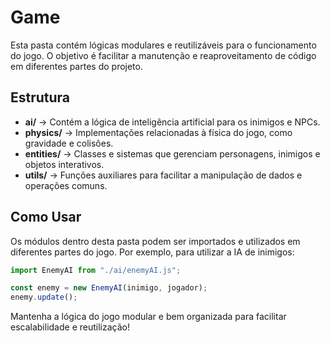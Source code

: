 # Game

Esta pasta contém lógicas modulares e reutilizáveis para o funcionamento do jogo. O objetivo é facilitar a manutenção e reaproveitamento de código em diferentes partes do projeto.

## Estrutura

- **ai/** → Contém a lógica de inteligência artificial para os inimigos e NPCs.
- **physics/** → Implementações relacionadas à física do jogo, como gravidade e colisões.
- **entities/** → Classes e sistemas que gerenciam personagens, inimigos e objetos interativos.
- **utils/** → Funções auxiliares para facilitar a manipulação de dados e operações comuns.

## Como Usar

Os módulos dentro desta pasta podem ser importados e utilizados em diferentes partes do jogo. Por exemplo, para utilizar a IA de inimigos:

```javascript
import EnemyAI from "./ai/enemyAI.js";

const enemy = new EnemyAI(inimigo, jogador);
enemy.update();
```

Mantenha a lógica do jogo modular e bem organizada para facilitar escalabilidade e reutilização!

